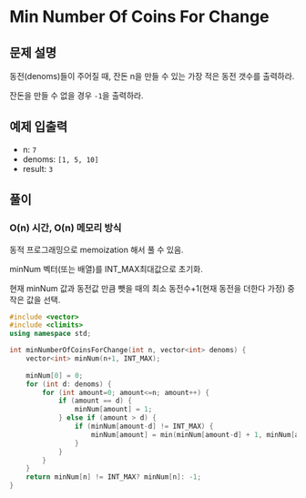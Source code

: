 # Min Number Of Coins For Change
## 문제 설명
동전(denoms)들이 주어질 때, 잔돈 n을 만들 수 있는 가장 적은 동전 갯수를 출력하라.

잔돈을 만들 수 없을 경우 `-1`을 출력하라.
## 예제 입출력
- n: `7`
- denoms: `[1, 5, 10]`
- result: `3`

## 풀이
### O(n) 시간, O(n) 메모리 방식
동적 프로그래밍으로 memoization 해서 풀 수 있음.

minNum 벡터(또는 배열)를 INT_MAX최대값으로 초기화.

현재 minNum 값과 동전값 만큼 뺏을 때의 최소 동전수+1(현재 동전을 더한다 가정) 중 작은 값을 선택.
```c++
#include <vector>
#include <climits>
using namespace std;

int minNumberOfCoinsForChange(int n, vector<int> denoms) {
	vector<int> minNum(n+1, INT_MAX);
	
	minNum[0] = 0;
	for (int d: denoms) {
		for (int amount=0; amount<=n; amount++) {
			if (amount == d) {
				minNum[amount] = 1;
			} else if (amount > d) {
				if (minNum[amount-d] != INT_MAX) {
					minNum[amount] = min(minNum[amount-d] + 1, minNum[amount]);
				}
			}
		}
	}
	return minNum[n] != INT_MAX? minNum[n]: -1;
}
